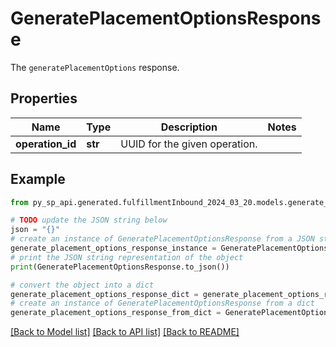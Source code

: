 # GeneratePlacementOptionsResponse

The `generatePlacementOptions` response.

## Properties

Name | Type | Description | Notes
------------ | ------------- | ------------- | -------------
**operation_id** | **str** | UUID for the given operation. | 

## Example

```python
from py_sp_api.generated.fulfillmentInbound_2024_03_20.models.generate_placement_options_response import GeneratePlacementOptionsResponse

# TODO update the JSON string below
json = "{}"
# create an instance of GeneratePlacementOptionsResponse from a JSON string
generate_placement_options_response_instance = GeneratePlacementOptionsResponse.from_json(json)
# print the JSON string representation of the object
print(GeneratePlacementOptionsResponse.to_json())

# convert the object into a dict
generate_placement_options_response_dict = generate_placement_options_response_instance.to_dict()
# create an instance of GeneratePlacementOptionsResponse from a dict
generate_placement_options_response_from_dict = GeneratePlacementOptionsResponse.from_dict(generate_placement_options_response_dict)
```
[[Back to Model list]](../README.md#documentation-for-models) [[Back to API list]](../README.md#documentation-for-api-endpoints) [[Back to README]](../README.md)


